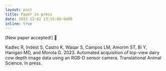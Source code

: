 ```yaml
---
layout: post
title: Paper in press
date: 2022-12-02 13:15:00-0400
inline: true
---
```


[New paper accepted!] 🤗

Kadlec R, Indest S, Castro K, Waqar S, Campos LM, Amorim ST, Bi Y, Hanigan MD, and Morota G. 2023. Automated acquisition of top-view dairy cow depth image data using an RGB-D sensor camera. Translational Animal Science. In press.